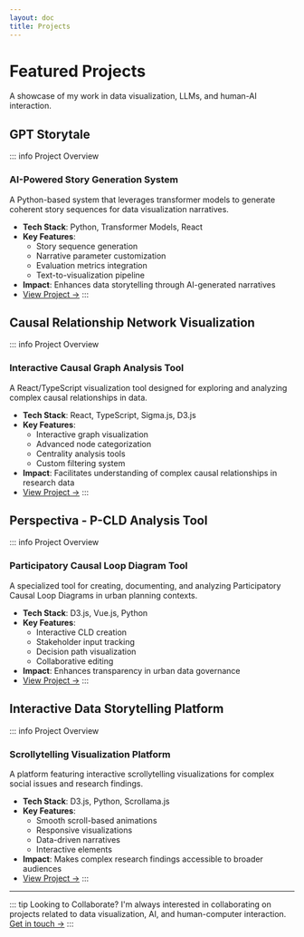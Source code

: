 ```yaml
---
layout: doc
title: Projects
---
```


# Featured Projects

A showcase of my work in data visualization, LLMs, and human-AI interaction.

## GPT Storytale

::: info Project Overview

### AI-Powered Story Generation System

A Python-based system that leverages transformer models to generate coherent story sequences for data visualization narratives.

- **Tech Stack**: Python, Transformer Models, React
- **Key Features**:
  - Story sequence generation
  - Narrative parameter customization
  - Evaluation metrics integration
  - Text-to-visualization pipeline
- **Impact**: Enhances data storytelling through AI-generated narratives
- [View Project →](https://github.com/SonghaiFan/gpt-storytale)
  :::

## Causal Relationship Network Visualization

::: info Project Overview

### Interactive Causal Graph Analysis Tool

A React/TypeScript visualization tool designed for exploring and analyzing complex causal relationships in data.

- **Tech Stack**: React, TypeScript, Sigma.js, D3.js
- **Key Features**:
  - Interactive graph visualization
  - Advanced node categorization
  - Centrality analysis tools
  - Custom filtering system
- **Impact**: Facilitates understanding of complex causal relationships in research data
- [View Project →](https://github.com/SonghaiFan/causal-graph)
  :::

## Perspectiva - P-CLD Analysis Tool

::: info Project Overview

### Participatory Causal Loop Diagram Tool

A specialized tool for creating, documenting, and analyzing Participatory Causal Loop Diagrams in urban planning contexts.

- **Tech Stack**: D3.js, Vue.js, Python
- **Key Features**:
  - Interactive CLD creation
  - Stakeholder input tracking
  - Decision path visualization
  - Collaborative editing
- **Impact**: Enhances transparency in urban data governance
- [View Project →](https://github.com/SonghaiFan/perspectiva)
  :::

## Interactive Data Storytelling Platform

::: info Project Overview

### Scrollytelling Visualization Platform

A platform featuring interactive scrollytelling visualizations for complex social issues and research findings.

- **Tech Stack**: D3.js, Python, Scrollama.js
- **Key Features**:
  - Smooth scroll-based animations
  - Responsive visualizations
  - Data-driven narratives
  - Interactive elements
- **Impact**: Makes complex research findings accessible to broader audiences
- [View Project →](https://github.com/SonghaiFan/storytelling-platform)
  :::

---

::: tip Looking to Collaborate?
I'm always interested in collaborating on projects related to data visualization, AI, and human-computer interaction. [Get in touch →](/about)
:::
